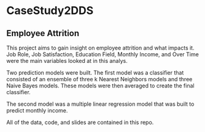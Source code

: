 # CaseStudy2DDS
## Employee Attrition

This project aims to gain insight on employee attrition and what impacts it.
Job Role, Job Satisfaction, Education Field, Monthly Income, and Over Time were
the main variables looked at in this analys.

Two prediction models were built.
The first model was a classifier that consisted of an ensemble of three 
k Nearest Neighbors models and three Naive Bayes models. These models were then 
averaged to create the final classifier.

The second model was a multiple linear regression model that was built to predict
monthly income.

All of the data, code, and slides are contained in this repo.
